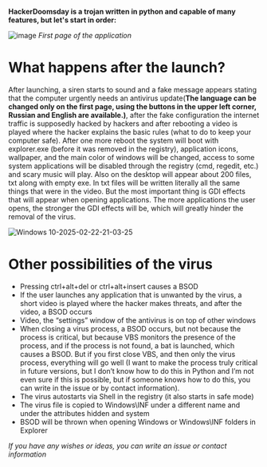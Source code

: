 **HackerDoomsday is a trojan written in python and capable of many features, but let's start in order:**

![image](https://github.com/user-attachments/assets/f70b3456-6d21-46d1-ad92-de26f7794313)
*First page of the application*

# What happens after the launch?

After launching, a siren starts to sound and a fake message appears stating that the computer urgently needs an antivirus update(**The language can be changed only on the first page, using the buttons in the upper left corner, Russian and English are available.)**, after the fake configuration the internet traffic is supposedly hacked by hackers and after rebooting a video is played where the hacker explains the basic rules (what to do to keep your computer safe). After one more reboot the system will boot with explorer.exe (before it was removed in the registry), application icons, wallpaper, and the main color of windows will be changed, access to some system applications will be disabled through the registry (cmd, regedit, etc.) and scary music will play. Also on the desktop will appear about 200 files, txt along with empty exe. In txt files will be written literally all the same things that were in the video. But the most important thing is GDI effects that will appear when opening applications. The more applications the user opens, the stronger the GDI effects will be, which will greatly hinder the removal of the virus. 

![Windows 10-2025-02-22-21-03-25](https://github.com/user-attachments/assets/59f01a29-6b12-4ba5-9fc7-d63d25fa6fb8)

# Other possibilities of the virus
- Pressing ctrl+alt+del or ctrl+alt+insert causes a BSOD
- If the user launches any application that is unwanted by the virus, a short video is played where the hacker makes threats, and after the video, a BSOD occurs
- Video, the “settings” window of the antivirus is on top of other windows
- When closing a virus process, a BSOD occurs, but not because the process is critical, but because VBS monitors the presence of the process, and if the process is not found, a bat is launched, which causes a BSOD. But if you first close VBS, and then only the virus process, everything will go well (I want to make the process truly critical in future versions, but I don’t know how to do this in Python and I’m not even sure if this is possible, but if someone knows how to do this, you can write in the issue or by contact information).
- The virus autostarts via Shell in the registry (it also starts in safe mode)
- The virus file is copied to Windows\INF under a different name and under the attributes hidden and system
- BSOD will be thrown when opening Windows or Windows\INF folders in Explorer
  
*If you have any wishes or ideas, you can write an issue or contact information* 
